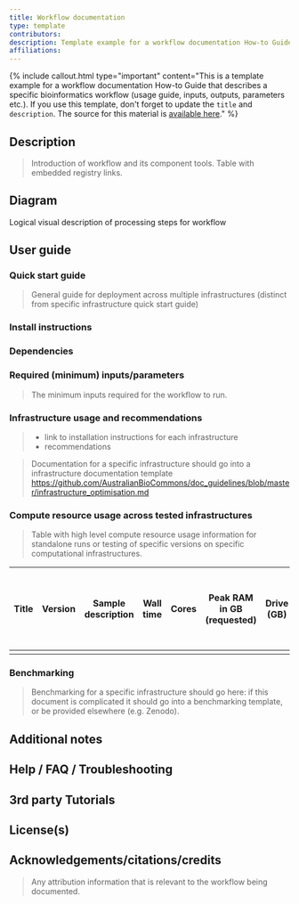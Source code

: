 ```yaml
---
title: Workflow documentation
type: template
contributors: 
description: Template example for a workflow documentation How-to Guide that describes a specific bioinformatics workflow (usage guide, inputs, outputs, parameters etc.).
affiliations: 
---
```


{% include callout.html type="important" content="This is a template example for a workflow documentation How-to Guide that describes a specific bioinformatics workflow (usage guide, inputs, outputs, parameters etc.). If you use this template, don't forget to update the `title` and `description`. The source for this material is [available here](https://github.com/AustralianBioCommons/doc_guidelines)." %}


## Description

> Introduction of workflow and its component tools.
> Table with embedded registry links.


## Diagram

Logical visual description of processing steps for workflow


## User guide


### Quick start guide

> General guide for deployment across multiple infrastructures (distinct from specific infrastructure quick start guide)


### Install instructions


### Dependencies


### Required (minimum) inputs/parameters

> The minimum inputs required for the workflow to run.


### Infrastructure usage and recommendations

> + link to installation instructions for each infrastructure 
> + recommendations
    
> Documentation for a specific infrastructure should go into a infrastructure documentation template
https://github.com/AustralianBioCommons/doc_guidelines/blob/master/infrastructure_optimisation.md


### Compute resource usage across tested infrastructures

> Table with high level compute resource usage information for standalone runs or testing of specific versions on specific computational infrastructures.

| Title | Version | Sample description | Wall time | Cores | Peak RAM in GB (requested) | Drive (GB) | Compute system (e.g. Pawsey Setonix HPC, AWS) |  Scheduler | Year-Month |
| ----- | ------- | ------------------ | --------- | ----- | -------------------------- | ---------- | ------- | --------- | ---------- |
|       |         |                    |           |       |                            |            |         |           |           |


### Benchmarking

> Benchmarking for a specific infrastructure should go here: if this document is complicated it should go into a benchmarking template, or be provided elsewhere (e.g. Zenodo). 


## Additional notes


## Help / FAQ / Troubleshooting


## 3rd party Tutorials 


## License(s)


## Acknowledgements/citations/credits

> Any attribution information that is relevant to the workflow being documented.